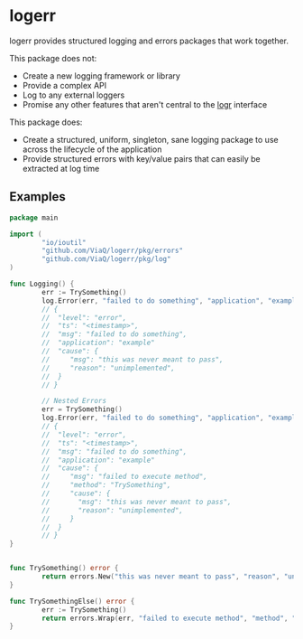 # logerr

logerr provides structured logging and errors packages that work together.

This package does not:

* Create a new logging framework or library
* Provide a complex API
* Log to any external loggers
* Promise any other features that aren't central to the [logr](https://github.com/go-logr/logr) interface

This package does:

* Create a structured, uniform, singleton, sane logging package to use across the lifecycle of the application
* Provide structured errors with key/value pairs that can easily be extracted at log time

## Examples

```go
package main

import (
        "io/ioutil"
        "github.com/ViaQ/logerr/pkg/errors"
        "github.com/ViaQ/logerr/pkg/log"
)

func Logging() {
        err := TrySomething() 
        log.Error(err, "failed to do something", "application", "example")
        // {
        //  "level": "error",
        //  "ts": "<timestamp>",
        //  "msg": "failed to do something",
        //  "application": "example"
        //  "cause": {
        //     "msg": "this was never meant to pass",
        //     "reason": "unimplemented",
        //  }
        // }

        // Nested Errors
        err = TrySomething() 
        log.Error(err, "failed to do something", "application", "example")
        // {
        //  "level": "error",
        //  "ts": "<timestamp>",
        //  "msg": "failed to do something",
        //  "application": "example"
        //  "cause": {
        //     "msg": "failed to execute method",
        //     "method": "TrySomething",
        //     "cause": {
        //       "msg": "this was never meant to pass",
        //       "reason": "unimplemented",
        //     }
        //  }
        // }
}


func TrySomething() error {
        return errors.New("this was never meant to pass", "reason", "unimplemented")
}

func TrySomethingElse() error {
	    err := TrySomething()
        return errors.Wrap(err, "failed to execute method", "method", "TrySomething")
}
```
